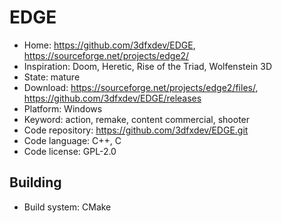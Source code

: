 # EDGE

- Home: https://github.com/3dfxdev/EDGE, https://sourceforge.net/projects/edge2/
- Inspiration: Doom, Heretic, Rise of the Triad, Wolfenstein 3D
- State: mature
- Download: https://sourceforge.net/projects/edge2/files/, https://github.com/3dfxdev/EDGE/releases
- Platform: Windows
- Keyword: action, remake, content commercial, shooter
- Code repository: https://github.com/3dfxdev/EDGE.git
- Code language: C++, C
- Code license: GPL-2.0

## Building

- Build system: CMake
